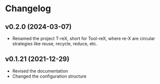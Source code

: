 # Changelog

## v0.2.0 (2024-03-07)
* Renamed the project T-reX, short for Tool-reX, where re-X are circular strategies like reuse, recycle, reduce, etc.

## v0.1.21 (2021-12-29)

* Revised the documentation
* Changed the configuration structure
